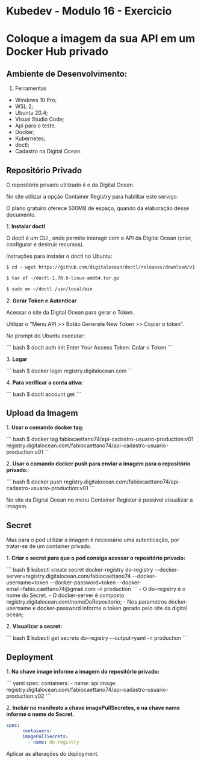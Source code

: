 <h1>Kubedev - Modulo 16 - Exercicio</h1>

<h1>Coloque a imagem da sua API em um Docker Hub privado</h1>

<h2>Ambiente de Desenvolvimento:</h2>

1. Ferramentas
* Windows 10 Pro;
* WSL 2;
* Ubuntu 20.4;
* Visual Studio Code;
* Api para o teste.
* Docker;
* Kubernetes;
* doctl;
* Cadastro na Digital Ocean.


<h2>Repositório Privado</h2>
<p>O repositório privado utilizado é o da Digital Ocean.</p>
<p>No site utilizar a opção Container Registry para habilitar este serviço.</p>
<p>O plano gratuiro oferece 500MB de espaço, quando da elaboração desse documento.</p>


<p>1. <b>Instalar doctl</b></p>

<p>O doctl é um CLI , onde permite interagir com a API da Digital Ocean (criar, configurar e destruir recursos).</p>

<p>Instruções para instalar o doctl no Ubuntu:</p>

``` bash
$ cd ~ wget https://github.com/digitalocean/doctl/releases/download/v1.70.0/doctl-1.70.0-linux-amd64.tar.gz
```

``` bash
$ tar xf ~/doctl-1.70.0-linux-amd64.tar.gz
```

``` bash
$ sudo mv ~/doctl /usr/local/bin
``` 


<p>2. <b>Gerar Token e Autenticar</b></p>

<p>Acessar o site da Digital Ocean para gerar o Token.</p>

<p>Utilizar o "Menu API >> Botão Generate New Token >> Copiar o token".</p>

<p>No prompt do Ubuntu executar:</p>
``` bash
$ doctl auth init
Enter Your Access Token: Colar o Token
```

<p>3. <b>Logar</b></p>
``` bash
$ docker login registry.digitalocean.com
```

<p>4. <b>Para verificar a conta ativa:</b></p>
``` bash
$ doctl account get
```


<h2>Upload da Imagem</h2>

<p>1. <b>Usar o comando docker tag:</b></p>
``` bash
$ docker tag fabiocaettano74/api-cadastro-usuario-production:v01 registry.digitalocean.com/fabiocaettano74/api-cadastro-usuario-production:v01
```

<p>2. <b>Usar o comando docker push para enviar a imagem para o repositório privado:</b></p>
``` bash
$ docker push registry.digitalocean.com/fabiocaettano74/api-cadastro-usuario-production:v01
``` 

<p>No site da Digital Ocean no menu Container Register é possivel visualizar a imagem.</p>



<h2> Secret </h2>

<p>Mas para o pod utilizar a imagem é necessário uma autenticação, por tratar-se de um container privado.</p>


<p>1. <b>Criar o secret para que o pod consiga acessar o repositório privado:</b></p>
``` bash
$ kubectl create secret docker-registry do-registry --docker-server=registry.digitalocean.com/fabiocaettano74 --docker-username=token --docker-password=token --docker-email=fabio.caettano74@gmail.com -n production
```
- O do-registry é o nome do Secret.
- O docker-server é composto registry.digitalocean.com/nomeDoRepositorio;
- Nos parametros docker-username e docker-password informe o token gerado pelo site da digital ocean;

<p>2. <b>Visualizar o secret:</b></p>
``` bash
$ kubectl get secrets do-registry --output=yaml -n production
```


<h2> Deployment </h2>

<p>1. <b>Na chave image informe a imagem do repositório privado:</b></p>
``` yaml
spec:       
      containers:
      - name: api
        image: registry.digitalocean.com/fabiocaettano74/api-cadastro-usuario-production:v02
```

<p>2. <b>Incluir no manifesto a chave imagePullSecretes, e na chave name informe o nome do Secret.</b></p>

``` yaml
spec:       
      containers:
      imagePullSecrets:
        - name: do-registry
```

Aplicar as alterações do deployment.
